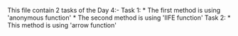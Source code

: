 This file contain 2 tasks of the Day 4:-
Task 1:
    * The first method is using 'anonymous function'
    * The second method is using 'IIFE function'
Task 2:
    * This method is using 'arrow function'
